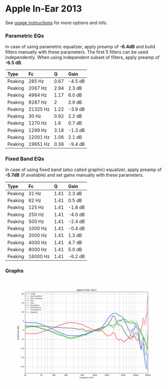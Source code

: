 # Apple In-Ear 2013
See [usage instructions](https://github.com/jaakkopasanen/AutoEq#usage) for more options and info.

### Parametric EQs
In case of using parametric equalizer, apply preamp of **-6.4dB** and build filters manually
with these parameters. The first 5 filters can be used independently.
When using independent subset of filters, apply preamp of **-6.5 dB**.

| Type    | Fc       |    Q | Gain    |
|:--------|:---------|:-----|:--------|
| Peaking | 285 Hz   | 0.67 | -4.5 dB |
| Peaking | 2067 Hz  | 2.94 | 2.3 dB  |
| Peaking | 4984 Hz  | 1.17 | 6.0 dB  |
| Peaking | 9287 Hz  | 2    | 2.9 dB  |
| Peaking | 21325 Hz | 1.22 | -3.9 dB |
| Peaking | 30 Hz    | 0.92 | 2.2 dB  |
| Peaking | 1270 Hz  | 1.6  | 0.7 dB  |
| Peaking | 1299 Hz  | 3.18 | -1.3 dB |
| Peaking | 12001 Hz | 1.06 | 2.1 dB  |
| Peaking | 19651 Hz | 0.38 | -9.4 dB |

### Fixed Band EQs
In case of using fixed band (also called graphic) equalizer, apply preamp of **-5.7dB**
(if available) and set gains manually with these parameters.

| Type    | Fc       |    Q | Gain    |
|:--------|:---------|:-----|:--------|
| Peaking | 31 Hz    | 1.41 | 2.3 dB  |
| Peaking | 62 Hz    | 1.41 | 0.5 dB  |
| Peaking | 125 Hz   | 1.41 | -1.8 dB |
| Peaking | 250 Hz   | 1.41 | -4.0 dB |
| Peaking | 500 Hz   | 1.41 | -2.4 dB |
| Peaking | 1000 Hz  | 1.41 | -0.4 dB |
| Peaking | 2000 Hz  | 1.41 | 1.3 dB  |
| Peaking | 4000 Hz  | 1.41 | 4.7 dB  |
| Peaking | 8000 Hz  | 1.41 | 5.0 dB  |
| Peaking | 16000 Hz | 1.41 | -6.2 dB |

### Graphs
![](./Apple%20In-Ear%202013.png)